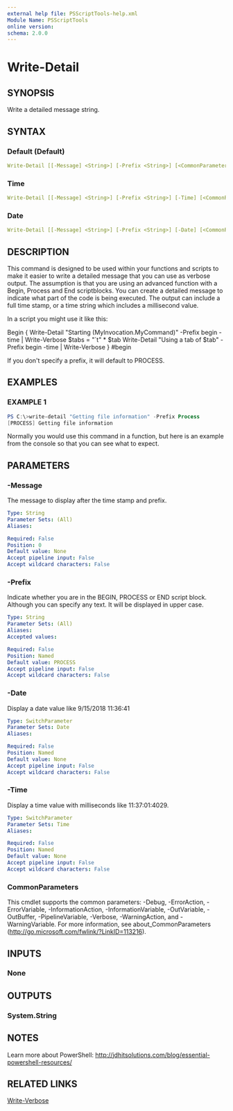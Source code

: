```yaml
---
external help file: PSScriptTools-help.xml
Module Name: PSScriptTools
online version:
schema: 2.0.0
---
```


# Write-Detail

## SYNOPSIS

Write a detailed message string.

## SYNTAX

### Default (Default)

```yaml
Write-Detail [[-Message] <String>] [-Prefix <String>] [<CommonParameters>]
```

### Time

```yaml
Write-Detail [[-Message] <String>] [-Prefix <String>] [-Time] [<CommonParameters>]
```

### Date

```yaml
Write-Detail [[-Message] <String>] [-Prefix <String>] [-Date] [<CommonParameters>]
```

## DESCRIPTION

This command is designed to be used within your functions and scripts to make it easier to write a detailed message that you can use as verbose output. The assumption is that you are using an advanced function with a Begin, Process and End scriptblocks. You can create a detailed message to indicate what part of the code is being executed. The output can include a full time stamp, or a time string which includes a millisecond value.

In a script you might use it like this:

Begin {
    Write-Detail "Starting $($MyInvocation.MyCommand)" -Prefix begin -time | Write-Verbose
    $tabs = "`t" * $tab
    Write-Detail "Using a tab of $tab" -Prefix begin -time | Write-Verbose
} #begin

If you don't specify a prefix, it will default to PROCESS.

## EXAMPLES

### EXAMPLE 1

```powershell
PS C:\>write-detail "Getting file information" -Prefix Process
[PROCESS] Getting file information
```

Normally you would use this command in a function, but here is an example from the console so that you can see what to expect.

## PARAMETERS

### -Message

The message to display after the time stamp and prefix.

```yaml
Type: String
Parameter Sets: (All)
Aliases:

Required: False
Position: 0
Default value: None
Accept pipeline input: False
Accept wildcard characters: False
```

### -Prefix

Indicate whether you are in the BEGIN, PROCESS or END script block. Although you can specify any text. It will be displayed in upper case.

```yaml
Type: String
Parameter Sets: (All)
Aliases:
Accepted values:

Required: False
Position: Named
Default value: PROCESS
Accept pipeline input: False
Accept wildcard characters: False
```

### -Date

Display a date value like 9/15/2018 11:36:41

```yaml
Type: SwitchParameter
Parameter Sets: Date
Aliases:

Required: False
Position: Named
Default value: None
Accept pipeline input: False
Accept wildcard characters: False
```

### -Time

Display a time value with milliseconds like 11:37:01:4029.

```yaml
Type: SwitchParameter
Parameter Sets: Time
Aliases:

Required: False
Position: Named
Default value: None
Accept pipeline input: False
Accept wildcard characters: False
```

### CommonParameters

This cmdlet supports the common parameters: -Debug, -ErrorAction, -ErrorVariable, -InformationAction, -InformationVariable, -OutVariable, -OutBuffer, -PipelineVariable, -Verbose, -WarningAction, and -WarningVariable. For more information, see about_CommonParameters (http://go.microsoft.com/fwlink/?LinkID=113216).

## INPUTS

### None

## OUTPUTS

### System.String

## NOTES

Learn more about PowerShell: http://jdhitsolutions.com/blog/essential-powershell-resources/

## RELATED LINKS

[Write-Verbose]()

